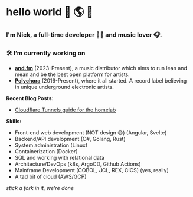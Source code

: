 # hello world 👋 🌎 🤪

### I'm Nick, a full-time developer 👨‍💻 and music lover 🎧.

### 🛠️ I’m currently working on

- **[and.fm](https://and.fm)** (2023-Present), a music distributor which aims to run lean and mean and be the best open platform for artists.
- **[Polychora](https://polychorarecs.bandcamp.com/)** (2016-Present), where it all started. A record label believing in unique underground electronic artists.

**Recent Blog Posts:**

- [Cloudflare Tunnels guide for the homelab](https://npgy.net/blog/how-to-cf-tunnels)

**Skills:**

- Front-end web development (NOT design 😅) (Angular, Svelte)
- Backend/API development (C#, Golang, Rust)
- System administration (Linux)
- Containerization (Docker)
- SQL and working with relational data
- Architecture/DevOps (k8s, ArgoCD, Github Actions)
- Mainframe Development (COBOL, JCL, REX, CICS) (yes, really)
- A tad bit of cloud (AWS/GCP)

_stick a fork in it, we're done_
